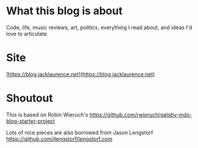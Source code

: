 # What this blog is about
Code, life, music reviews, art, politics, everything I read about, and ideas I'd love to articulate.

# Site
[https://blog.jacklaurence.net](https://blog.jacklaurence.net)

# Shoutout
This is based on Robin Wieruch's https://github.com/rwieruch/gatsby-mdx-blog-starter-project

Lots of nice pieces are also borrowed from Jason Lengstorf https://github.com/jlengstorf/lengstorf.com
